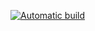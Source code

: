 [![Automatic build](https://github.com/blacksheep-git/blacksheep-git.github.io/actions/workflows/pages-deploy.yml/badge.svg)](https://github.com/blacksheep-git/blacksheep-git.github.io/actions/workflows/pages-deploy.yml)
